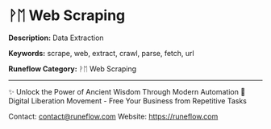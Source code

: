 # ᚹᛖ Web Scraping

**Description:** Data Extraction

**Keywords:** scrape, web, extract, crawl, parse, fetch, url

**Runeflow Category:** ᚹᛖ Web Scraping

---

✨ Unlock the Power of Ancient Wisdom Through Modern Automation
🌟 Digital Liberation Movement - Free Your Business from Repetitive Tasks

Contact: contact@runeflow.com
Website: https://runeflow.com
